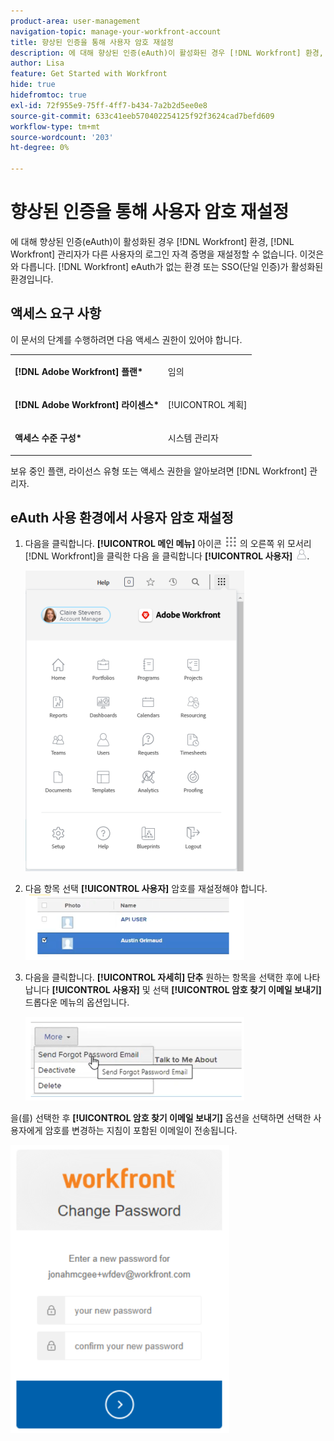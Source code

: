 ```yaml
---
product-area: user-management
navigation-topic: manage-your-workfront-account
title: 향상된 인증을 통해 사용자 암호 재설정
description: 에 대해 향상된 인증(eAuth)이 활성화된 경우 [!DNL Workfront] 환경, [!DNL Workfront] 관리자가 다른 사용자의 로그인 자격 증명을 재설정할 수 없습니다. 이것은 와 다릅니다. [!DNL Workfront] eAuth가 없는 환경 또는 SSO(단일 인증)가 활성화된 환경입니다.
author: Lisa
feature: Get Started with Workfront
hide: true
hidefromtoc: true
exl-id: 72f955e9-75ff-4ff7-b434-7a2b2d5ee0e8
source-git-commit: 633c41eeb570402254125f92f3624cad7befd609
workflow-type: tm+mt
source-wordcount: '203'
ht-degree: 0%

---
```


# 향상된 인증을 통해 사용자 암호 재설정

<!--This article has been hidden by request-->

에 대해 향상된 인증(eAuth)이 활성화된 경우 [!DNL Workfront] 환경, [!DNL Workfront] 관리자가 다른 사용자의 로그인 자격 증명을 재설정할 수 없습니다. 이것은 와 다릅니다. [!DNL Workfront] eAuth가 없는 환경 또는 SSO(단일 인증)가 활성화된 환경입니다.

## 액세스 요구 사항

이 문서의 단계를 수행하려면 다음 액세스 권한이 있어야 합니다.

<table style="table-layout:auto"> 
 <col> 
 <col> 
 <tbody> 
  <tr> 
   <td role="rowheader"><strong>[!DNL Adobe Workfront] 플랜*</strong></td> 
   <td> <p> 임의</p> </td> 
  </tr> 
  <tr> 
   <td role="rowheader"><strong>[!DNL Adobe Workfront] 라이센스*</strong></td> 
   <td> <p>[!UICONTROL 계획]</p> </td> 
  </tr> 
  <tr> 
   <td role="rowheader"><strong>액세스 수준 구성*</strong></td> 
   <td> <p>시스템 관리자 </p> </td> 
  </tr> 
 </tbody> 
</table>

보유 중인 플랜, 라이선스 유형 또는 액세스 권한을 알아보려면 [!DNL Workfront] 관리자.

## eAuth 사용 환경에서 사용자 암호 재설정

1. 다음을 클릭합니다. **[!UICONTROL 메인 메뉴]** 아이콘 ![](assets/main-menu-icon.png) 의 오른쪽 위 모서리 [!DNL Workfront]을 클릭한 다음 을 클릭합니다 **[!UICONTROL 사용자]** ![](assets/users-icon-in-main-menu.png).

   ![](assets/main-menu-options-350x481.png)

1. 다음 항목 선택 **[!UICONTROL 사용자]** 암호를 재설정해야 합니다.
   ![](assets/100520classicnweselectuser-350x105.png)

1. 다음을 클릭합니다. **[!UICONTROL 자세히] 단추** 원하는 항목을 선택한 후에 나타납니다 **[!UICONTROL 사용자]** 및 선택 **[!UICONTROL 암호 찾기 이메일 보내기]** 드롭다운 메뉴의 옵션입니다.

   ![](assets/100520classicnwesendemail-350x134.png)

을(를) 선택한 후 **[!UICONTROL 암호 찾기 이메일 보내기]** 옵션을 선택하면 선택한 사용자에게 암호를 변경하는 지침이 포함된 이메일이 전송됩니다.

![](assets/pwresetemail-resized-350x461.png)
